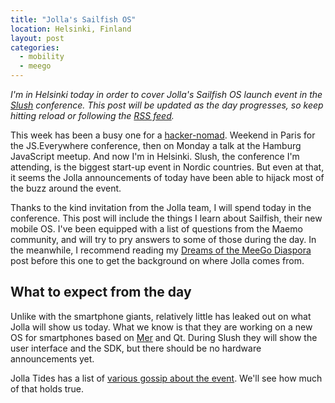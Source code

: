 ```yaml
---
title: "Jolla's Sailfish OS"
location: Helsinki, Finland
layout: post
categories:
  - mobility
  - meego
---
```

*I'm in Helsinki today in order to cover Jolla's Sailfish OS launch event in the [Slush](http://slush.fi/en/) conference. This post will be updated as the day progresses, so keep hitting reload or following the [RSS feed](/blog/category/mobility/rss.xml).*

This week has been a busy one for a [hacker-nomad](http://bergie.iki.fi/blog/hacker-nomadism/). Weekend in Paris for the JS.Everywhere conference, then on Monday a talk at the Hamburg JavaScript meetup. And now I'm in Helsinki. Slush, the conference I'm attending, is the biggest start-up event in Nordic countries. But even at that, it seems the Jolla announcements of today have been able to hijack most of the buzz around the event.

Thanks to the kind invitation from the Jolla team, I will spend today in the conference. This post will include the things I learn about Sailfish, their new mobile OS. I've been equipped with a list of questions from the Maemo community, and will try to pry answers to some of those during the day. In the meanwhile, I recommend reading my [Dreams of the MeeGo Diaspora](http://bergie.iki.fi/blog/meego-diaspora/) post before this one to get the background on where Jolla comes from.

## What to expect from the day

Unlike with the smartphone giants, relatively little has leaked out on what Jolla will show us today. What we know is that they are working on a new OS for smartphones based on [Mer](http://merproject.org/) and Qt. During Slush they will show the user interface and the SDK, but there should be no hardware announcements yet.

Jolla Tides has a list of [various gossip about the event](http://jollatides.com/2012/11/16/5-days-to-go-some-more-gossip-in-the-grain/). We'll see how much of that holds true.

